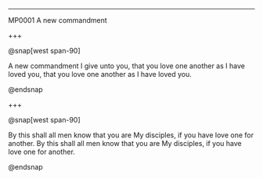 ---

MP0001 
A new commandment

+++

@snap[west span-90]

A new commandment I give unto you,
that you love one another as I have loved you,
that you love one another as I have loved you.

@endsnap

+++

@snap[west span-90]

By this shall all men know that you are My disciples,
if you have love one for another.
By this shall all men know that you are My disciples,
if you have love one for another.

@endsnap
